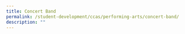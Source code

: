 ```yaml
---
title: Concert Band
permalink: /student-development/ccas/performing-arts/concert-band/
description: ""
---
```

